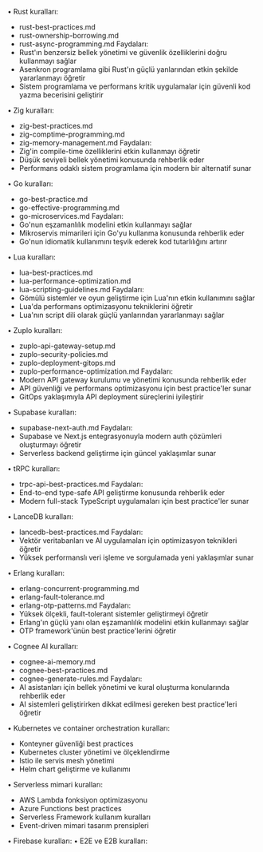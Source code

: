  • Rust kuralları:
  - rust-best-practices.md
  - rust-ownership-borrowing.md
  - rust-async-programming.md
    Faydaları:
  - Rust'ın benzersiz bellek yönetimi ve güvenlik özelliklerini doğru kullanmayı sağlar
  - Asenkron programlama gibi Rust'ın güçlü yanlarından etkin şekilde yararlanmayı öğretir
  - Sistem programlama ve performans kritik uygulamalar için güvenli kod yazma becerisini geliştirir

  • Zig kuralları:
  - zig-best-practices.md
  - zig-comptime-programming.md
  - zig-memory-management.md
    Faydaları:
  - Zig'in compile-time özelliklerini etkin kullanmayı öğretir
  - Düşük seviyeli bellek yönetimi konusunda rehberlik eder
  - Performans odaklı sistem programlama için modern bir alternatif sunar

  • Go kuralları:
  - go-best-practice.md
  - go-effective-programming.md
  - go-microservices.md
    Faydaları:
  - Go'nun eşzamanlılık modelini etkin kullanmayı sağlar
  - Mikroservis mimarileri için Go'yu kullanma konusunda rehberlik eder
  - Go'nun idiomatik kullanımını teşvik ederek kod tutarlılığını artırır

  • Lua kuralları:
  - lua-best-practices.md
  - lua-performance-optimization.md
  - lua-scripting-guidelines.md
    Faydaları:
  - Gömülü sistemler ve oyun geliştirme için Lua'nın etkin kullanımını sağlar
  - Lua'da performans optimizasyonu tekniklerini öğretir
  - Lua'nın script dili olarak güçlü yanlarından yararlanmayı sağlar

  • Zuplo kuralları:
  - zuplo-api-gateway-setup.md
  - zuplo-security-policies.md
  - zuplo-deployment-gitops.md
  - zuplo-performance-optimization.md
    Faydaları:
  - Modern API gateway kurulumu ve yönetimi konusunda rehberlik eder
  - API güvenliği ve performans optimizasyonu için best practice'ler sunar
  - GitOps yaklaşımıyla API deployment süreçlerini iyileştirir

  • Supabase kuralları:
  - supabase-next-auth.md
    Faydaları:
  - Supabase ve Next.js entegrasyonuyla modern auth çözümleri oluşturmayı öğretir
  - Serverless backend geliştirme için güncel yaklaşımlar sunar

  • tRPC kuralları:
  - trpc-api-best-practices.md
    Faydaları:
  - End-to-end type-safe API geliştirme konusunda rehberlik eder
  - Modern full-stack TypeScript uygulamaları için best practice'ler sunar

  • LanceDB kuralları:
  - lancedb-best-practices.md
    Faydaları:
  - Vektör veritabanları ve AI uygulamaları için optimizasyon teknikleri öğretir
  - Yüksek performanslı veri işleme ve sorgulamada yeni yaklaşımlar sunar

  • Erlang kuralları:
  - erlang-concurrent-programming.md
  - erlang-fault-tolerance.md
  - erlang-otp-patterns.md
    Faydaları:
  - Yüksek ölçekli, fault-tolerant sistemler geliştirmeyi öğretir
  - Erlang'ın güçlü yanı olan eşzamanlılık modelini etkin kullanmayı sağlar
  - OTP framework'ünün best practice'lerini öğretir

  • Cognee AI kuralları:
  - cognee-ai-memory.md
  - cognee-best-practices.md
  - cognee-generate-rules.md
    Faydaları:
  - AI asistanları için bellek yönetimi ve kural oluşturma konularında rehberlik eder
  - AI sistemleri geliştirirken dikkat edilmesi gereken best practice'leri öğretir


  • Kubernetes ve container orchestration kuralları:
  - Konteyner güvenliği best practices
  - Kubernetes cluster yönetimi ve ölçeklendirme
  - Istio ile servis mesh yönetimi
  - Helm chart geliştirme ve kullanımı

  • Serverless mimari kuralları:
  - AWS Lambda fonksiyon optimizasyonu
  - Azure Functions best practices
  - Serverless Framework kullanım kuralları
  - Event-driven mimari tasarım prensipleri

• Firebase kuralları:
• E2E ve E2B kuralları:

